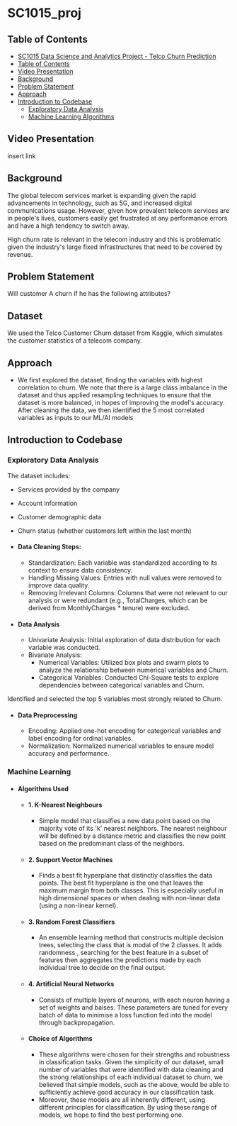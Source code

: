 # SC1015_proj

## Table of Contents
- [SC1015 Data Science and Analytics Project - Telco Churn Prediction](#sc1015-data-science-and-analytics-project---telco-churn-prediction)
- [Table of Contents](#table-of-contents)
- [Video Presentation](#video-presentation)
- [Background](#background)
- [Problem Statement](#problem-statement)
- [Approach](#approach)
- [Introduction to Codebase](#introduction-to-codebase)
  - [Exploratory Data Analysis](#exploratory-data-analysis) 
  - [Machine Learning Algorithms](#machine-learning-algorithms)


## Video Presentation 
insert link

## Background
The global telecom services market is expanding given the rapid advancements in technology, such as 5G, and increased digital communications usage. However, given how prevalent telecom services are in people's lives, customers easily get frustrated at any performance errors and have a high tendency to switch away.

High churn rate is relevant in the telecom industry and this is problematic given the industry's large fixed infrastructures that need to be covered by revenue.

## Problem Statement 
Will customer A churn if he has the following attributes?

## Dataset
We used the Telco Customer Churn dataset from Kaggle, which simulates the customer statistics of a telecom company.

## Approach 
- We first explored the dataset, finding the variables with highest correlation to churn. We note that there is a large class imbalance in the dataset and thus applied resampling techniques to ensure that the dataset is more balanced, in hopes of improving the model's accuracy. After cleaning the data, we then identified the 5 most correlated variables as inputs to our ML/AI models
## Introduction to Codebase 
### Exploratory Data Analysis
The dataset includes:
  - Services provided by the company
  - Account information
  - Customer demographic data
  - Churn status (whether customers left within the last month)
  
- #### Data Cleaning Steps:
  - Standardization: Each variable was standardized according to its context to ensure data consistency.
  - Handling Missing Values: Entries with null values were removed to improve data quality.
  - Removing Irrelevant Columns: Columns that were not relevant to our analysis or were redundant (e.g., TotalCharges, which can be derived from MonthlyCharges * tenure) were excluded.
- #### Data Analysis
  - Univariate Analysis:
      Initial exploration of data distribution for each variable was conducted.
  - Bivariate Analysis:
     - Numerical Variables: Utilized box plots and swarm plots to analyze the relationship between numerical variables and Churn.
     - Categorical Variables: Conducted Chi-Square tests to explore dependencies between categorical variables and Churn.

Identified and selected the top 5 variables most strongly related to Churn.

- #### Data Preprocessing
  - Encoding: Applied one-hot encoding for categorical variables and label encoding for ordinal variables.
  - Normalization: Normalized numerical variables to ensure model accuracy and performance.

### Machine Learning 
- #### Algorithms Used
  - #### 1. K-Nearest Neighbours
    - Simple model that classifies a new data point based on the majority vote of its 'k' nearest neighbors. The nearest neighbour will be defined by a distance metric and classifies the new point based on the predominant class of the neighbors. 
  - #### 2. Support Vector Machines
    - Finds a best fit hyperplane that distinctly classifies the data points. The best fit hyperplane is the one that leaves the maximum margin from both classes. This is especially useful in high dimensional spaces or when dealing with non-linear data (using a non-linear kernel).
  - #### 3. Random Forest Classifiers
    - An ensemble learning method that constructs multiple decision trees, selecting the class that is modal of the 2 classes. It adds randomness , searching for the best feature in a subset of features then aggregates the predictions made by each individual tree to decide on the final output. 
  - #### 4. Artificial Neural Networks
    - Consists of multiple layers of neurons, with each neuron having a set of weights and baises. These parameters are tuned for every batch of data to minimise a loss function fed into the model through backpropagation. 
  - #### Choice of Algorithms
    - These algorithms were chosen for their strengths and robustness in classification tasks. Given the simplicity of our dataset, small number of variables that were identified with data cleaning and the strong relationships of each individual dataset to churn, we believed that simple models, such as the above, would be able to sufficiently achieve good accuracy in our classification task.
    - Moreover, these models are all inherently different, using different principles for classification. By using these range of models, we hope to find the best performing one. 
